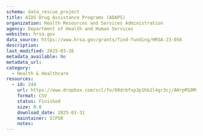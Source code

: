```yaml
---
schema: data_rescue_project 
title: AIDS Drug Assistance Programs (ADAPS)
organization: Health Resources and Services Administration
agency: Department of Health and Human Services
websites: hrsa.gov
data_source: https://www.hrsa.gov/grants/find-funding/HRSA-23-056
description: 
last_modified: 2025-03-26
metadata_available: No
metadata_url: 
category:
  - Health & Healthcare 
resources:
  - id: 244
    url: https://www.dropbox.com/scl/fo/60drbfxp3p1hb1l4gr3cj/AHrpM10MrLH-0MvQHCcXFI4?rlkey=fps9vit5x2cg6367jhdykkl9a&dl=0
    format: CSV
    status: Finished
    size: 0.0
    download_date: 2025-01-31
    maintainer: ICPSR
    notes: 
---
```

